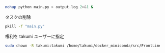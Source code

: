 ```bash
nohup python main.py > output.log 2>&1 &
```

タスクの削除

```bash
pkill -f "main.py"
```

権利を takumi ユーザーに指定

```bash
sudo chown -R takumi:takumi /home/takumi/docker_miniconda/src/FrontLine/
```
